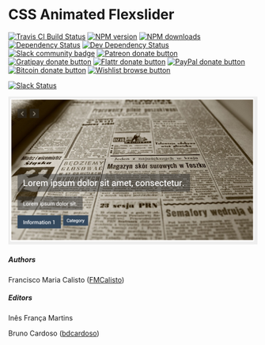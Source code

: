 # CSS Animated Flexslider

<!-- BADGES/ -->

<span class="badge-travisci"><a href="http://travis-ci.org/CalliTechDev/css-animated-flexslider" title="Check this project's build status on TravisCI"><img src="https://img.shields.io/travis/CalliTechDev/css-animated-flexslider/master.svg" alt="Travis CI Build Status" /></a></span>
<span class="badge-npmversion"><a href="https://npmjs.org/package/css-animated-flexslider" title="View this project on NPM"><img src="https://img.shields.io/npm/v/css-animated-flexslider.svg" alt="NPM version" /></a></span>
<span class="badge-npmdownloads"><a href="https://npmjs.org/package/css-animated-flexslider" title="View this project on NPM"><img src="https://img.shields.io/npm/dm/css-animated-flexslider.svg" alt="NPM downloads" /></a></span>
<span class="badge-daviddm"><a href="https://david-dm.org/CalliTechDev/css-animated-flexslider" title="View the status of this project's dependencies on DavidDM"><img src="https://img.shields.io/david/CalliTechDev/css-animated-flexslider.svg" alt="Dependency Status" /></a></span>
<span class="badge-daviddmdev"><a href="https://david-dm.org/CalliTechDev/css-animated-flexslider#info=devDependencies" title="View the status of this project's development dependencies on DavidDM"><img src="https://img.shields.io/david/dev/CalliTechDev/css-animated-flexslider.svg" alt="Dev Dependency Status" /></a></span>
<br class="badge-separator" />
<span class="badge-slackin"><a href="https://callitech.slack.com" title="Join this project's slack community"><img src="https://callitech.slack.com/badge.svg" alt="Slack community badge" /></a></span>
<span class="badge-patreon"><a href="http://patreon.com/CalliTechDev" title="Donate to this project using Patreon"><img src="https://img.shields.io/badge/patreon-donate-yellow.svg" alt="Patreon donate button" /></a></span>
<span class="badge-gratipay"><a href="https://www.gratipay.com/CalliTechDev" title="Donate weekly to this project using Gratipay"><img src="https://img.shields.io/badge/gratipay-donate-yellow.svg" alt="Gratipay donate button" /></a></span>
<span class="badge-flattr"><a href="http://flattr.com/thing/q219j5/balupton-on-Flattr" title="Donate to this project using Flattr"><img src="https://img.shields.io/badge/flattr-donate-yellow.svg" alt="Flattr donate button" /></a></span>
<span class="badge-paypal"><a href="#" title="Donate to this project using Paypal"><img src="https://img.shields.io/badge/paypal-donate-yellow.svg" alt="PayPal donate button" /></a></span>
<span class="badge-bitcoin"><a href="#" title="Donate once-off to this project using Bitcoin"><img src="https://img.shields.io/badge/bitcoin-donate-yellow.svg" alt="Bitcoin donate button" /></a></span>
<span class="badge-wishlist"><a href="#" title="Buy an item on our wishlist for us"><img src="https://img.shields.io/badge/wishlist-donate-yellow.svg" alt="Wishlist browse button" /></a></span>

[![Slack Status](https://slack.callitech.com/badge.svg)](https://callitech.slack.com)

<!-- /BADGES -->

![alt tag](assets/screenshot1.png "Slider Preview")

##### Authors

Francisco Maria Calisto ([FMCalisto](https://github.com/FMCalisto))

##### Editors

Inês França Martins

Bruno Cardoso ([bdcardoso](https://github.com/bdcardoso))
